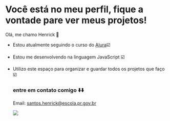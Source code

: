 # Você está no meu perfil, fique a vontade pare ver meus projetos!

Olá, me chamo Henrick 👋

 - Estou atualmente seguindo o curso do [Alura](https://ww.alura.com.br)☑️
 - Estou me desenvolvendo na linguagem JavaScript ☑️
 - Utilizo este espaço para organizar e guardar todos os projetos que faço ☑️

   ### entre em contato comigo ⬇️⬇️
   Email: santos.henrick@escola.pr.gov.br





   ![](https://github.com/user-attachments/assets/4fede2bb-0fc1-49be-a845-e2f57ff520d1)

